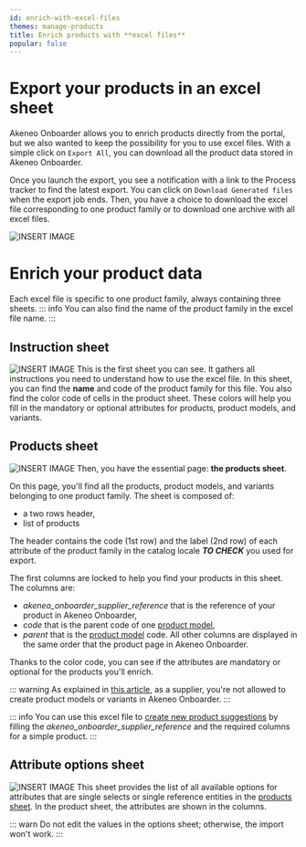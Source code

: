 ```yaml
---
id: enrich-with-excel-files
themes: manage-products
title: Enrich products with **excel files**
popular: false
---
```


# Export your products in an excel sheet
Akeneo Onboarder allows you to enrich products directly from the portal, but we also wanted to keep the possibility for you to use excel files.
With a simple click on `Export All`, you can download all the product data stored in Akeneo Onboarder.

Once you launch the export, you see a notification with a link to the Process tracker to find the latest export.
You can click on `Download Generated files` when the export job ends.
Then, you have a choice to download the excel file corresponding to one product family or to download one archive with all excel files.

![INSERT IMAGE]()

# Enrich your product data
Each excel file is specific to one product family, always containing three sheets.
::: info
You can also find the name of the product family in the excel file name.
:::

## Instruction sheet
![INSERT IMAGE]()
This is the first sheet you can see. It gathers all instructions you need to understand how to use the excel file.
In this sheet, you can find the **name** and code of the product family for this file.
You also find the color code of cells in the product sheet. These colors will help you fill in the mandatory or optional attributes for products, product models, and variants.

## Products sheet
![INSERT IMAGE]()
Then, you have the essential page: **the products sheet**.

On this page, you'll find all the products, product models, and variants belonging to one product family.
The sheet is composed of:
* a two rows header,
* list of products

The header contains the code (1st row) and the label (2nd row) of each attribute of the product family in the catalog locale **_TO CHECK_** you used for export.

The first columns are locked to help you find your products in this sheet. The columns are:
* _akeneo_onboarder_supplier_reference_ that is the reference of your product in Akeneo Onboarder,
* _code_ that is the parent code of one [product model](../articles/what-about-products-variants.html),
* _parent_ that is the [product model](../articles/what-about-products-variants.html) code.
All other columns are displayed in the same order that the product page in Akeneo Onboarder.

Thanks to the color code, you can see if the attributes are mandatory or optional for the products you'll enrich.

::: warning
As explained in [this article](/onboarder/articles/suggest-new-products.html), as a supplier, you're not allowed to create product models or variants in Akeneo Onboarder.
:::

::: info
You can use this excel file to [create new product suggestions](/onboarder/articles/suggest-new-products.html) by filling the _akeneo_onboarder_supplier_reference_ and the required columns for a simple product.
:::

## Attribute options sheet
![INSERT IMAGE]()
This sheet provides the list of all available options for attributes that are single selects or single reference entities in the [products sheet](#products-sheet). In the product sheet, the attributes are shown in the columns.

::: warn
Do not edit the values in the options sheet; otherwise, the import won't work.
:::

<!-- TO UNCOMMENT WHEN UPLOAD AVAILABLE
# Upload the new product data
![INSERT IMAGE]()
You must import the same file to update your products with the new values in the excel file. That's it.
In the Process tracker, when the upload is finished, you can see the number of updated products and skipped ones. You also get details on all errors if there are some.

![INSERT IMAGE]()
-->
